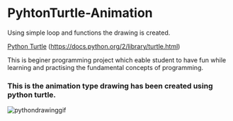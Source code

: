 # PyhtonTurtle-Animation
Using simple loop and functions the drawing is created.

[Python Turtle](https://docs.python.org/2/library/turtle.html) (https://docs.python.org/2/library/turtle.html)

This is beginer programming project which eable student to have fun while learning and practising the fundamental concepts of programming. 

### This is the animation type drawing has been created using python turtle. 

![pythondrawinggif](https://user-images.githubusercontent.com/20786776/28258125-6766733c-6a84-11e7-80a9-fef542aee1d6.gif)
